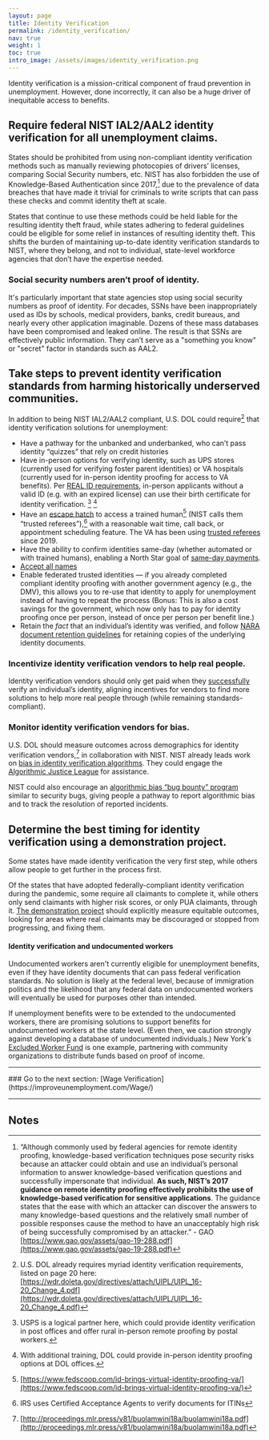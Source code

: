 ```yaml
---
layout: page
title: Identity Verification
permalink: /identity_verification/
nav: true
weight: 1
toc: true
intro_image: /assets/images/identity_verification.png
---
```


Identity verification is a mission-critical component of fraud prevention in unemployment. However, done incorrectly, it can also be a huge driver of inequitable access to benefits.

## Require federal NIST IAL2/AAL2 identity verification for all unemployment claims.
States should be prohibited from using non-compliant identity verification methods such as manually reviewing photocopies of drivers’ licenses, comparing Social Security numbers, etc. NIST has also forbidden the use of Knowledge-Based Authentication since 2017,[^16] due to the prevalence of data breaches that have made it trivial for criminals to write scripts that can pass these checks and commit identity theft at scale.

States that continue to use these methods could be held liable for the resulting identity theft fraud, while states adhering to federal guidelines could be eligible for some relief in instances of resulting identity theft. This shifts the burden of maintaining up-to-date identity verification standards to NIST, where they belong, and not to individual, state-level workforce agencies that don’t have the expertise needed.

### Social security numbers aren’t proof of identity.
It's particularly important that state agencies stop using social security numbers as proof of identity.  For decades, SSNs have been inappropriately used as IDs by schools, medical providers, banks, credit bureaus, and nearly every other application imaginable.  Dozens of these mass databases have been compromised and leaked online.  The result is that SSNs are effectively public information. They can’t serve as a "something you know" or "secret" factor in standards such as AAL2.

## Take steps to prevent identity verification standards from harming historically underserved communities.
In addition to being NIST IAL2/AAL2 compliant, U.S. DOL could require[^17] that identity verification solutions for unemployment:
*   Have a pathway for the unbanked and underbanked, who can’t pass identity “quizzes” that rely on credit histories
*   Have in-person options for verifying identity, such as UPS stores (currently used for verifying foster parent identities) or VA hospitals (currently used for in-person identity proofing for access to VA benefits). Per [REAL ID requirements](https://www.dmv.ca.gov/portal/driver-licenses-identification-cards/real-id/how-do-i-get-a-real-id/real-id-checklist/), in-person applicants without a valid ID (e.g. with an expired license) can use their birth certificate for identity verification. [^18] [^19]
*   Have an [escape hatch](https://improveunemployment.com/experience/#escape-hatches) to access a trained human[^20] (NIST calls them “trusted referees”),[^21] with a reasonable wait time, call back, or appointment scheduling feature. The VA has been using [trusted referees](https://www.fedscoop.com/id-brings-virtual-identity-proofing-va/) since 2019.
*   Have the ability to confirm identities same-day (whether automated or with trained humans), enabling a North Star goal of [same-day payments](https://improveunemployment.com/payments/#timeliness).
*   [Accept all names](https://docs.google.com/document/d/1c1S9FqZ-cSvf33gXd_QN9JTFlHMo3yb8zDMMnoyLszw/edit)
*   Enable federated trusted identities — if you already completed compliant identity proofing with another government agency (e.g., the DMV), this allows you to re-use that identity to apply for unemployment instead of having to repeat the process (Bonus: This is also a cost savings for the government, which now only has to pay for identity proofing once per person, instead of once per person per benefit line.)
*   Retain the _fact_ that an individual’s identity was verified, and follow [NARA document retention guidelines](https://www.archives.gov/about/records-schedule) for retaining copies of the underlying identity documents.


### Incentivize identity verification vendors to help real people.
Identity verification vendors should only get paid when they <span style="text-decoration:underline;">successfully</span> verify an individual’s identity, aligning incentives for vendors to find more solutions to help more real people through (while remaining standards-compliant).


### Monitor identity verification vendors for bias.
U.S. DOL should measure outcomes across demographics for identity verification vendors,[^22] in collaboration with NIST. NIST already leads work on [bias in identity verification algorithms](https://nvlpubs.nist.gov/nistpubs/ir/2019/NIST.IR.8280.pdf?campaign_id=158&emc=edit_ot_20200625&instance_id=19710&nl=on-tech-with-shira-ovide&regi_id=57534&segment_id=31845&te=1&user_id=8703e060a3dae05ab6bb2ba72268174a). They could engage the [Algorithmic Justice League](https://www.ajl.org/) for assistance. 

NIST could also encourage an [algorithmic bias “bug bounty” program](https://dam-prod.media.mit.edu/x/2019/01/24/AIES-19_paper_223.pdf) similar to security bugs, giving people a pathway to report algorithmic bias and to track the resolution of reported incidents.


## Determine the best timing for identity verification using a demonstration project.
Some states have made identity verification the very first step, while others allow people to get further in the process first. 

Of the states that have adopted federally-compliant identity verification during the pandemic, some require all claimants to complete it, while others only send claimants with higher risk scores, or only PUA claimants, through it. [The demonstration project](https://improveunemployment.com/way_forward/#demonstration-projects--pilots) should explicitly measure equitable outcomes, looking for areas where real claimants may be discouraged or stopped from progressing, and fixing them.

<div class="callout callout--info">
	<div class="callout-content">
          <h4>Identity verification and undocumented workers</h4>
          <p>Undocumented workers aren't currently eligible for unemployment benefits, even if they have identity documents that can pass federal verification standards.  No solution is likely at the federal level, because of immigration politics and the likelihood that any federal data on undocumented workers will eventually be used for purposes other than intended.</p>
          <p>If unemployment benefits were to be extended to the undocumented workers, there are promising solutions to support benefits for undocumented workers at the state level. (Even then, we caution strongly against developing a database of undocumented individuals.) New York's <a href="https://fundexcludedworkers.org/">Excluded Worker Fund</a> is one example, partnering with community organizations to distribute funds based on proof of income.</p>
     </div>
</div>

<hr>
### Go to the next section: [Wage Verification](https://improveunemployment.com/Wage/)
<hr>


<!-- Footnotes themselves at the bottom. -->
## Notes
[^16]:
     “Although commonly used by federal agencies for remote identity proofing, knowledge-based verification techniques pose security risks because an attacker could obtain and use an individual’s personal information to answer knowledge-based verification questions and successfully impersonate that individual. **As such, NIST’s 2017 guidance on remote identity proofing effectively prohibits the use of knowledge-based verification for sensitive applications**. The guidance states that the ease with which an attacker can discover the answers to many knowledge-based questions and the relatively small number of possible responses cause the method to have an unacceptably high risk of being successfully compromised by an attacker.” - GAO [https://www.gao.gov/assets/gao-19-288.pdf](https://www.gao.gov/assets/gao-19-288.pdf)

[^17]:
     U.S. DOL already requires myriad identity verification requirements, listed on page 20 here: [https://wdr.doleta.gov/directives/attach/UIPL/UIPL_16-20_Change_4.pdf](https://wdr.doleta.gov/directives/attach/UIPL/UIPL_16-20_Change_4.pdf)

[^18]:
	USPS is a logical partner here, which could provide identity verification in post offices and offer rural in-person remote proofing by postal workers.

[^19]:
     With additional training, DOL could provide in-person identity proofing options at DOL offices.

[^20]:
     [https://www.fedscoop.com/id-brings-virtual-identity-proofing-va/](https://www.fedscoop.com/id-brings-virtual-identity-proofing-va/)

[^21]:
     IRS uses Certified Acceptance Agents to verify documents for ITINs

[^22]:
     [http://proceedings.mlr.press/v81/buolamwini18a/buolamwini18a.pdf](http://proceedings.mlr.press/v81/buolamwini18a/buolamwini18a.pdf)
